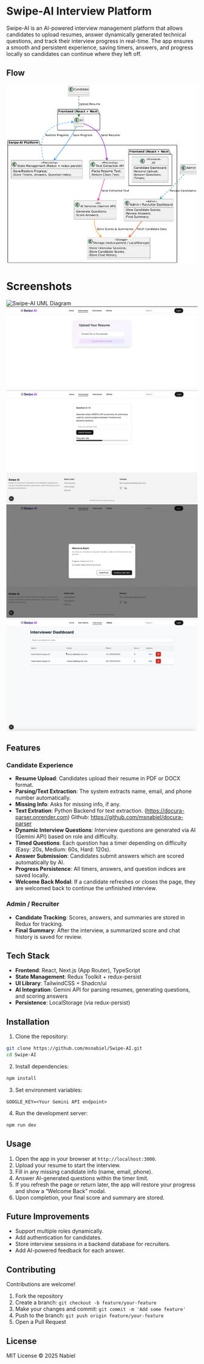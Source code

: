 # Swipe-AI Interview Platform

Swipe-AI is an AI-powered interview management platform that allows candidates to upload resumes, answer dynamically generated technical questions, and track their interview progress in real-time. The app ensures a smooth and persistent experience, saving timers, answers, and progress locally so candidates can continue where they left off.

## Flow
![Swipe-AI UML Diagram](/public/swipe-flow.png)
# Screenshots
![Swipe-AI UML Diagram](/public/homepage.png)
![Swipe-AI UML Diagram](/public/resume_upload.png)
![Swipe-AI UML Diagram](/public/questions.png)
![Swipe-AI UML Diagram](/public/welcomeback.png)    
![Swipe-AI UML Diagram](/public/dashboard2.png)

## **Features**

### **Candidate Experience**

* **Resume Upload**: Candidates upload their resume in PDF or DOCX format.
* **Parsing/Text Extraction**: The system extracts name, email, and phone number automatically.
* **Missing Info**: Asks for missing info, if any.
* **Text Extration**: Python Backend for text extraction. (https://docura-parser.onrender.com) Github: https://github.com/msnabiel/docura-parser
* **Dynamic Interview Questions**: Interview questions are generated via AI (Gemini API) based on role and difficulty.
* **Timed Questions**: Each question has a timer depending on difficulty (Easy: 20s, Medium: 60s, Hard: 120s).
* **Answer Submission**: Candidates submit answers which are scored automatically by AI.
* **Progress Persistence**: All timers, answers, and question indices are saved locally.
* **Welcome Back Modal**: If a candidate refreshes or closes the page, they are welcomed back to continue the unfinished interview.

### **Admin / Recruiter**

* **Candidate Tracking**: Scores, answers, and summaries are stored in Redux for tracking.
* **Final Summary**: After the interview, a summarized score and chat history is saved for review.



## **Tech Stack**

* **Frontend**: React, Next.js (App Router), TypeScript
* **State Management**: Redux Toolkit + redux-persist
* **UI Library**: TailwindCSS + Shadcn/ui
* **AI Integration**: Gemini API for parsing resumes, generating questions, and scoring answers
* **Persistence**: LocalStorage (via redux-persist)



## **Installation**

1. Clone the repository:

```bash
git clone https://github.com/msnabiel/Swipe-AI.git
cd Swipe-AI
```

2. Install dependencies:

```bash
npm install
```

3. Set environment variables:

```env
GOOGLE_KEY=<Your Gemini API endpoint>
```

4. Run the development server:

```bash
npm run dev
```



## **Usage**

1. Open the app in your browser at `http://localhost:3000`.
2. Upload your resume to start the interview.
3. Fill in any missing candidate info (name, email, phone).
4. Answer AI-generated questions within the timer limit.
5. If you refresh the page or return later, the app will restore your progress and show a “Welcome Back” modal.
6. Upon completion, your final score and summary are stored.



## **Future Improvements**

* Support multiple roles dynamically.
* Add authentication for candidates.
* Store interview sessions in a backend database for recruiters.
* Add AI-powered feedback for each answer.



## **Contributing**

Contributions are welcome!

1. Fork the repository
2. Create a branch: `git checkout -b feature/your-feature`
3. Make your changes and commit: `git commit -m 'Add some feature'`
4. Push to the branch: `git push origin feature/your-feature`
5. Open a Pull Request



## **License**

MIT License © 2025 Nabiel


